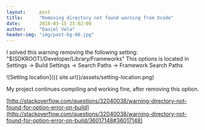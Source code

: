 ```yaml
---
layout:     post
title:      "Removing directory not found warning from Xcode"
date:       2016-03-15 23:02:00
author:     "Daniel Vela"
header-img: "img/post-bg-06.jpg"
---
```


I solved this warning removing the following setting: "$(SDKROOT)/Developer/Library/Frameworks"
This options is located in Settings -> Build Settings -> Search Paths -> Framework Search Paths

![Setting location]({{ site.url}}/assets/setting-location.png)

My project continues compiling and working fine, after removing this option.

[http://stackoverflow.com/questions/32040038/warning-directory-not-found-for-option-error-on-build](http://stackoverflow.com/questions/32040038/warning-directory-not-found-for-option-error-on-build/36017148#36017148)